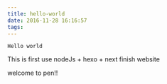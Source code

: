```yaml
---
title: hello-world
date: 2016-11-28 16:16:57
tags:
---
```


```Hello world```

This is first use nodeJs + hexo + next 
finish website 

welcome to pen!!
